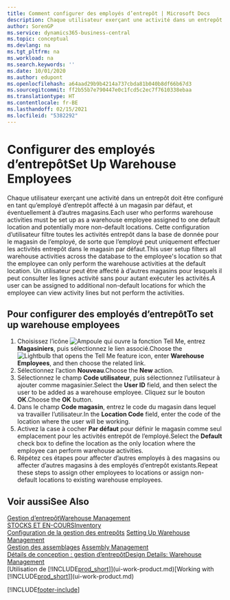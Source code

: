 ```yaml
---
title: Comment configurer des employés d’entrepôt | Microsoft Docs
description: Chaque utilisateur exerçant une activité dans un entrepôt doit être configuré en tant qu’employé d’entrepôt affecté à un magasin par défaut, et éventuellement à d’autres magasins.
author: SorenGP
ms.service: dynamics365-business-central
ms.topic: conceptual
ms.devlang: na
ms.tgt_pltfrm: na
ms.workload: na
ms.search.keywords: ''
ms.date: 10/01/2020
ms.author: edupont
ms.openlocfilehash: a64aad29b9b4214a737cbda81b040b8df66b67d3
ms.sourcegitcommit: ff2b55b7e790447e0c1fcd5c2ec7f7610338ebaa
ms.translationtype: HT
ms.contentlocale: fr-BE
ms.lasthandoff: 02/15/2021
ms.locfileid: "5382292"
---
```

# <a name="set-up-warehouse-employees"></a><span data-ttu-id="359a6-103">Configurer des employés d’entrepôt</span><span class="sxs-lookup"><span data-stu-id="359a6-103">Set Up Warehouse Employees</span></span>
<span data-ttu-id="359a6-104">Chaque utilisateur exerçant une activité dans un entrepôt doit être configuré en tant qu’employé d’entrepôt affecté à un magasin par défaut, et éventuellement à d’autres magasins.</span><span class="sxs-lookup"><span data-stu-id="359a6-104">Each user who performs warehouse activities must be set up as a warehouse employee assigned to one default location and potentially more non-default locations.</span></span> <span data-ttu-id="359a6-105">Cette configuration d’utilisateur filtre toutes les activités entrepôt dans la base de donnée pour le magasin de l’employé, de sorte que l’employé peut uniquement effectuer les activités entrepôt dans le magasin par défaut.</span><span class="sxs-lookup"><span data-stu-id="359a6-105">This user setup filters all warehouse activities across the database to the employee's location so that the employee can only perform the warehouse activities at the default location.</span></span> <span data-ttu-id="359a6-106">Un utilisateur peut être affecté à d’autres magasins pour lesquels il peut consulter les lignes activité sans pour autant exécuter les activités.</span><span class="sxs-lookup"><span data-stu-id="359a6-106">A user can be assigned to additional non-default locations for which the employee can view activity lines but not perform the activities.</span></span>

## <a name="to-set-up-warehouse-employees"></a><span data-ttu-id="359a6-107">Pour configurer des employés d’entrepôt</span><span class="sxs-lookup"><span data-stu-id="359a6-107">To set up warehouse employees</span></span>  
1.  <span data-ttu-id="359a6-108">Choisissez l’icône ![Ampoule qui ouvre la fonction Tell Me](media/ui-search/search_small.png "Dites-moi ce que vous voulez faire"), entrez **Magasiniers**, puis sélectionnez le lien associé.</span><span class="sxs-lookup"><span data-stu-id="359a6-108">Choose the ![Lightbulb that opens the Tell Me feature](media/ui-search/search_small.png "Tell me what you want to do") icon, enter **Warehouse Employees**, and then choose the related link.</span></span>  
2. <span data-ttu-id="359a6-109">Sélectionnez l’action **Nouveau**.</span><span class="sxs-lookup"><span data-stu-id="359a6-109">Choose the **New** action.</span></span>  
3. <span data-ttu-id="359a6-110">Sélectionnez le champ **Code utilisateur**, puis sélectionnez l’utilisateur à ajouter comme magasinier.</span><span class="sxs-lookup"><span data-stu-id="359a6-110">Select the **User ID** field, and then select the user to be added as a warehouse employee.</span></span> <span data-ttu-id="359a6-111">Cliquez sur le bouton **OK**.</span><span class="sxs-lookup"><span data-stu-id="359a6-111">Choose the **OK** button.</span></span>  
6.  <span data-ttu-id="359a6-112">Dans le champ **Code magasin**, entrez le code du magasin dans lequel va travailler l’utilisateur.</span><span class="sxs-lookup"><span data-stu-id="359a6-112">In the **Location Code** field, enter the code of the location where the user will be working.</span></span>  
7.  <span data-ttu-id="359a6-113">Activez la case à cocher **Par défaut** pour définir le magasin comme seul emplacement pour les activités entrepôt de l’employé.</span><span class="sxs-lookup"><span data-stu-id="359a6-113">Select the **Default** check box to define the location as the only location where the employee can perform warehouse activities.</span></span>  
8.  <span data-ttu-id="359a6-114">Répétez ces étapes pour affecter d’autres employés à des magasins ou affecter d’autres magasins à des employés d’entrepôt existants.</span><span class="sxs-lookup"><span data-stu-id="359a6-114">Repeat these steps to assign other employees to locations or assign non-default locations to existing warehouse employees.</span></span>  

## <a name="see-also"></a><span data-ttu-id="359a6-115">Voir aussi</span><span class="sxs-lookup"><span data-stu-id="359a6-115">See Also</span></span>  
[<span data-ttu-id="359a6-116">Gestion d’entrepôt</span><span class="sxs-lookup"><span data-stu-id="359a6-116">Warehouse Management</span></span>](warehouse-manage-warehouse.md)  
[<span data-ttu-id="359a6-117">STOCKS ET EN-COURS</span><span class="sxs-lookup"><span data-stu-id="359a6-117">Inventory</span></span>](inventory-manage-inventory.md)  
<span data-ttu-id="359a6-118">[Configuration de la gestion des entrepôts](warehouse-setup-warehouse.md)   </span><span class="sxs-lookup"><span data-stu-id="359a6-118">[Setting Up Warehouse Management](warehouse-setup-warehouse.md)   </span></span>  
<span data-ttu-id="359a6-119">[Gestion des assemblages](assembly-assemble-items.md)  </span><span class="sxs-lookup"><span data-stu-id="359a6-119">[Assembly Management](assembly-assemble-items.md)  </span></span>  
[<span data-ttu-id="359a6-120">Détails de conception : gestion d’entrepôt</span><span class="sxs-lookup"><span data-stu-id="359a6-120">Design Details: Warehouse Management</span></span>](design-details-warehouse-management.md)  
<span data-ttu-id="359a6-121">[Utilisation de [!INCLUDE[prod_short](includes/prod_short.md)]](ui-work-product.md)</span><span class="sxs-lookup"><span data-stu-id="359a6-121">[Working with [!INCLUDE[prod_short](includes/prod_short.md)]](ui-work-product.md)</span></span>  


[!INCLUDE[footer-include](includes/footer-banner.md)]